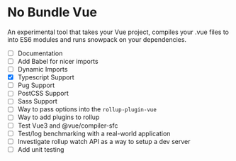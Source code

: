 # No Bundle Vue

An experimental tool that takes your Vue project, compiles your .vue files to into ES6 modules and runs snowpack on your dependencies.

- [ ] Documentation
- [ ] Add Babel for nicer imports
- [ ] Dynamic Imports
- [x] Typescript Support
- [ ] Pug Support
- [ ] PostCSS Support
- [ ] Sass Support
- [ ] Way to pass options into the `rollup-plugin-vue`
- [ ] Way to add plugins to rollup
- [ ] Test Vue3 and @vue/compiler-sfc
- [ ] Test/log benchmarking with a real-world application
- [ ] Investigate rollup watch API as a way to setup a dev server
- [ ] Add unit testing
